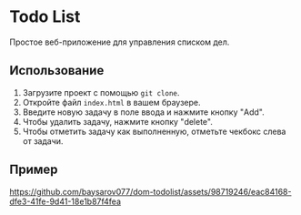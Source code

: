 # Todo List

Простое веб-приложение для управления списком дел.

## Использование

1. Загрузите проект с помощью `git clone`.
2. Откройте файл `index.html` в вашем браузере.
3. Введите новую задачу в поле ввода и нажмите кнопку "Add".
4. Чтобы удалить задачу, нажмите кнопку "delete".
5. Чтобы отметить задачу как выполненную, отметьте чекбокс слева от задачи.

## Пример

https://github.com/baysarov077/dom-todolist/assets/98719246/eac84168-dfe3-41fe-9d41-18e1b87f4fea

